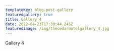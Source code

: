 ```yaml
---
templateKey: blog-post-gallery
featuredgallery: true
title: Gallery 4
date: 2022-04-23T17:30:44.245Z
featuredimage: /img/thecedarmotelgallery_4.jpg
---
```

Gallery 4